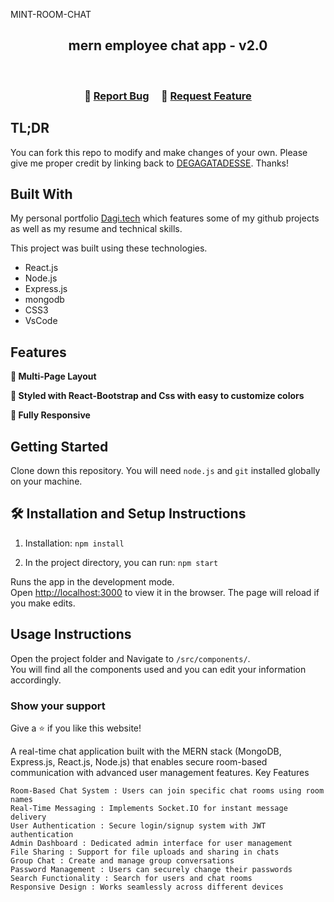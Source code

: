 MINT-ROOM-CHAT

<h2 align="center">
  mern employee chat app - v2.0<br/>
</h2>
<div align="center">
</div>

<br/>



<h3 align="center">
    🔹
    <a href="https://github.com/DEGAGATADESSE/Portfolio/issues">Report Bug</a> &nbsp; &nbsp;
    🔹
    <a href="https://github.com/DEGAGATADESSE/Portfolio/issues">Request Feature</a>
</h3>

## TL;DR

You can fork this repo to modify and make changes of your own. Please give me proper credit by linking back to [DEGAGATADESSE](https://telegram.com/dagi1778). Thanks!

## Built With

My personal portfolio <a href="https://https://github.com/DEGAGATADESSE/Portfolio/" target="_blank">Dagi.tech</a> which features some of my github projects as well as my resume and technical skills.<br/>

This project was built using these technologies.

- React.js
- Node.js
- Express.js
- mongodb
- CSS3
- VsCode

## Features

**📖 Multi-Page Layout**

**🎨 Styled with React-Bootstrap and Css with easy to customize colors**

**📱 Fully Responsive**

## Getting Started

Clone down this repository. You will need `node.js` and `git` installed globally on your machine.

## 🛠 Installation and Setup Instructions

1. Installation: `npm install`

2. In the project directory, you can run: `npm start`

Runs the app in the development mode.\
Open [http://localhost:3000](http://localhost:3000) to view it in the browser.
The page will reload if you make edits.

## Usage Instructions

Open the project folder and Navigate to `/src/components/`. <br/>
You will find all the components used and you can edit your information accordingly.

### Show your support

Give a ⭐ if you like this website!



A real-time chat application built with the MERN stack (MongoDB, Express.js, React.js, Node.js) that enables secure room-based communication with advanced user management features.
Key Features

    Room-Based Chat System : Users can join specific chat rooms using room names
    Real-Time Messaging : Implements Socket.IO for instant message delivery
    User Authentication : Secure login/signup system with JWT authentication
    Admin Dashboard : Dedicated admin interface for user management
    File Sharing : Support for file uploads and sharing in chats
    Group Chat : Create and manage group conversations
    Password Management : Users can securely change their passwords
    Search Functionality : Search for users and chat rooms
    Responsive Design : Works seamlessly across different devices
